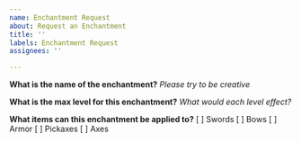 ```yaml
---
name: Enchantment Request
about: Request an Enchantment
title: ''
labels: Enchantment Request
assignees: ''

---
```


**What is the name of the enchantment?**
_Please try to be creative_

**What is the max level for this enchantment?**
_What would each level effect?_

**What items can this enchantment be applied to?**
[ ] Swords
[ ] Bows
[ ] Armor
[ ] Pickaxes 
[ ] Axes
